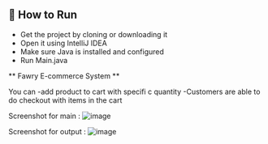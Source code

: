 ## 🧪 How to Run

- Get the project by cloning or downloading it  
- Open it using IntelliJ IDEA  
- Make sure Java is installed and configured  
- Run Main.java 

** Fawry E-commerce System ** 

You can
 -add product to cart with specifi c quantity
 -Customers are able to do checkout with items in the cart

Screenshot for main :
     ![image](https://github.com/user-attachments/assets/d4dbc66d-87b8-439f-85e0-77c9787f9268)

Screenshot for output :
    ![image](https://github.com/user-attachments/assets/41bf1479-6645-4ee3-a24a-5513e98dbfb8)
